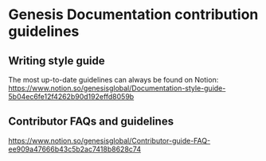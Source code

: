 # Genesis Documentation contribution guidelines

## Writing style guide

The most up-to-date guidelines can always be found on Notion: https://www.notion.so/genesisglobal/Documentation-style-guide-5b04ec6fe12f4262b90d192effd8059b

## Contributor FAQs and guidelines

https://www.notion.so/genesisglobal/Contributor-guide-FAQ-ee909a47666b43c5b2ac7418b8628c74